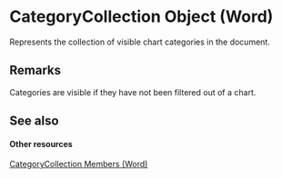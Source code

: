
# CategoryCollection Object (Word)

Represents the collection of visible chart categories in the document.


## Remarks

Categories are visible if they have not been filtered out of a chart.


## See also


#### Other resources


[CategoryCollection Members (Word)](9d862782-652d-c30c-fd5b-4834781e0c1a.md)
